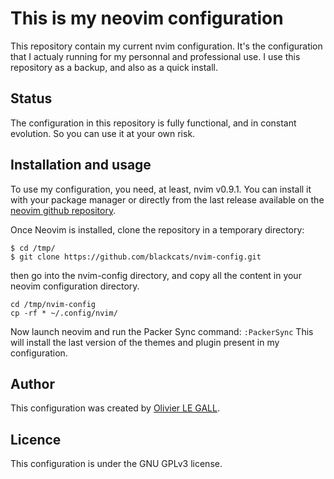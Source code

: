 # This is my neovim configuration

This repository contain my current nvim configuration. 
It's the configuration that I actualy running for my personnal and 
professional use. I use this repository as a backup, and also as a quick 
install.


## Status
The configuration in this repository is fully functional, and in constant 
evolution. So you can use it at your own risk.


## Installation and usage
To use my configuration, you need, at least, nvim v0.9.1. You can install it 
with your package manager or directly from the last release available on the 
[neovim github repository](https://github.com/neovim/neovim/releases).

Once Neovim is installed, clone the repository in a temporary directory:
```
$ cd /tmp/
$ git clone https://github.com/blackcats/nvim-config.git
```
then go into the nvim-config directory, and copy all the content in your 
neovim configuration directory.
```
cd /tmp/nvim-config
cp -rf * ~/.config/nvim/
```
Now launch neovim and run the Packer Sync command: 
```:PackerSync```
This will install the last version of the themes and plugin present in my configuration.


## Author
This configuration was created by [Olivier LE GALL](lgo@black-cats.org).
 

## Licence
This configuration is under the GNU GPLv3 license.
